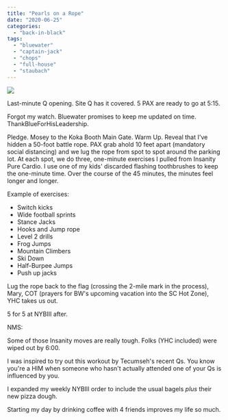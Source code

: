 ```yaml
---
title: "Pearls on a Rope"
date: "2020-06-25"
categories: 
  - "back-in-black"
tags: 
  - "bluewater"
  - "captain-jack"
  - "chops"
  - "full-house"
  - "staubach"
---
```


![](https://i0.wp.com/f3carpex.com/wp-content/uploads/2020/06/rope-938034_1280.jpg?fit=800%2C533&ssl=1)

Last-minute Q opening. Site Q has it covered. 5 PAX are ready to go at 5:15.

Forgot my watch. Bluewater promises to keep me updated on time. ThankBlueForHisLeadership.

Pledge. Mosey to the Koka Booth Main Gate. Warm Up. Reveal that I've hidden a 50-foot battle rope. PAX grab ahold 10 feet apart (mandatory social distancing) and we lug the rope from spot to spot around the parking lot. At each spot, we do three, one-minute exercises I pulled from Insanity Pure Cardio. I use one of my kids' discarded flashing toothbrushes to keep the one-minute time. Over the course of the 45 minutes, the minutes feel longer and longer.

Example of exercises:

- Switch kicks
- Wide football sprints
- Stance Jacks
- Hooks and Jump rope
- Level 2 drills
- Frog Jumps
- Mountain Climbers
- Ski Down
- Half-Burpee Jumps
- Push up jacks

Lug the rope back to the flag (crossing the 2-mile mark in the process), Mary, COT (prayers for BW's upcoming vacation into the SC Hot Zone), YHC takes us out.

5 for 5 at NYBIII after.

NMS:

Some of those Insanity moves are really tough. Folks (YHC included) were wiped out by 6:00.

I was inspired to try out this workout by Tecumseh's recent Qs. You know you're a HIM when someone who hasn't actually attended one of your Qs is influenced by you.

I expanded my weekly NYBIII order to include the usual bagels _plus_ their new pizza dough.

Starting my day by drinking coffee with 4 friends improves my life so much.

